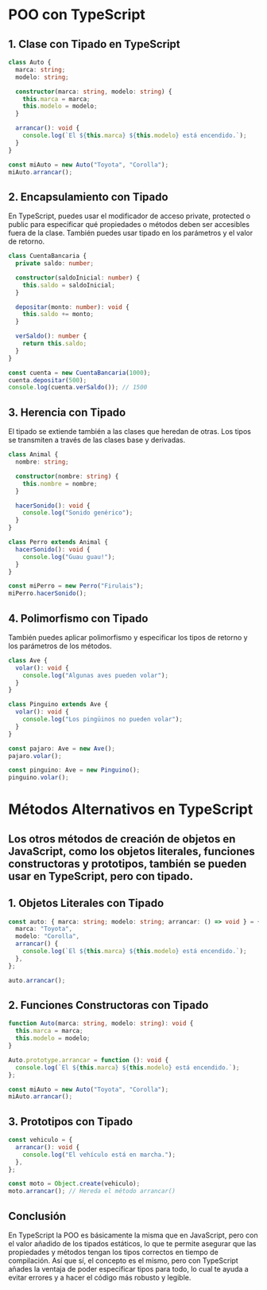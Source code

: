 # POO con TypeScript

## 1. Clase con Tipado en TypeScript  

```ts 
class Auto {
  marca: string;
  modelo: string;

  constructor(marca: string, modelo: string) {
    this.marca = marca;
    this.modelo = modelo;
  }

  arrancar(): void {
    console.log(`El ${this.marca} ${this.modelo} está encendido.`);
  }
}

const miAuto = new Auto("Toyota", "Corolla");
miAuto.arrancar();
```

## 2. Encapsulamiento con Tipado  

En TypeScript, puedes usar el modificador de acceso private, protected o public para especificar qué propiedades o métodos deben ser accesibles fuera de la clase. También puedes usar tipado en los parámetros y el valor de retorno.
```ts
class CuentaBancaria {
  private saldo: number;

  constructor(saldoInicial: number) {
    this.saldo = saldoInicial;
  }

  depositar(monto: number): void {
    this.saldo += monto;
  }

  verSaldo(): number {
    return this.saldo;
  }
}

const cuenta = new CuentaBancaria(1000);
cuenta.depositar(500);
console.log(cuenta.verSaldo()); // 1500
```

## 3. Herencia con Tipado  

El tipado se extiende también a las clases que heredan de otras. Los tipos se transmiten a través de las clases base y derivadas.
```ts
class Animal {
  nombre: string;

  constructor(nombre: string) {
    this.nombre = nombre;
  }

  hacerSonido(): void {
    console.log("Sonido genérico");
  }
}

class Perro extends Animal {
  hacerSonido(): void {
    console.log("Guau guau!");
  }
}

const miPerro = new Perro("Firulais");
miPerro.hacerSonido();
```

## 4. Polimorfismo con Tipado  

También puedes aplicar polimorfismo y especificar los tipos de retorno y los parámetros de los métodos.
```ts
class Ave {
  volar(): void {
    console.log("Algunas aves pueden volar");
  }
}

class Pinguino extends Ave {
  volar(): void {
    console.log("Los pingüinos no pueden volar");
  }
}

const pajaro: Ave = new Ave();
pajaro.volar();

const pinguino: Ave = new Pinguino();
pinguino.volar();
```

# Métodos Alternativos en TypeScript  

## Los otros métodos de creación de objetos en JavaScript, como los objetos literales, funciones constructoras y prototipos, también se pueden usar en TypeScript, pero con tipado.  

## 1. Objetos Literales con Tipado
```ts
const auto: { marca: string; modelo: string; arrancar: () => void } = {
  marca: "Toyota",
  modelo: "Corolla",
  arrancar() {
    console.log(`El ${this.marca} ${this.modelo} está encendido.`);
  },
};

auto.arrancar();
```

## 2. Funciones Constructoras con Tipado  

```ts
function Auto(marca: string, modelo: string): void {
  this.marca = marca;
  this.modelo = modelo;
}

Auto.prototype.arrancar = function (): void {
  console.log(`El ${this.marca} ${this.modelo} está encendido.`);
};

const miAuto = new Auto("Toyota", "Corolla");
miAuto.arrancar();
```

## 3. Prototipos con Tipado  

```ts
const vehiculo = {
  arrancar(): void {
    console.log("El vehículo está en marcha.");
  },
};

const moto = Object.create(vehiculo);
moto.arrancar(); // Hereda el método arrancar()
```

## Conclusión  

En TypeScript la POO es básicamente la misma que en JavaScript, pero con el valor añadido de los tipados estáticos, lo que te permite asegurar que las propiedades y métodos tengan los tipos correctos en tiempo de compilación.
Así que sí, el concepto es el mismo, pero con TypeScript añades la ventaja de poder especificar tipos para todo, lo cual te ayuda a evitar errores y a hacer el código más robusto y legible.

